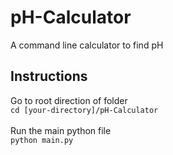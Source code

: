 # pH-Calculator
 A command line calculator to find pH

## Instructions
Go to root direction of folder <br/>
`cd [your-directory]/pH-Calculator` <br/><br/>
Run the main python file <br/>
`python main.py`
